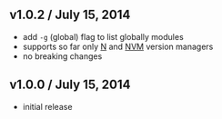 ## v1.0.2 / July 15, 2014
- add `-g` (global) flag to list globally modules
- supports so far only [N][n-url] and [NVM][nvm-url] version managers
- no breaking changes

## v1.0.0 / July 15, 2014
- initial release


[mocha-url]: https://github.com/visionmedia/mocha

[contrib-url]: https://github.com/tunnckoCore/npmls/graphs/contributors
[npmjs-url]: http://npm.im/npmls
[npmjs-shields]: http://img.shields.io/npm/v/npmls.svg
[npmjs-install]: https://nodei.co/npm/npmls.svg?mini=true

[license-url]: https://github.com/tunnckoCore/npmls/blob/master/license.md
[license-img]: http://img.shields.io/badge/license-MIT-blue.svg

[travis-url]: https://travis-ci.org/tunnckoCore/npmls
[travis-img]: https://travis-ci.org/tunnckoCore/npmls.svg?branch=master

[depstat-url]: https://david-dm.org/tunnckoCore/npmls
[depstat-img]: https://david-dm.org/tunnckoCore/npmls.svg

[author-gittip-img]: http://img.shields.io/gittip/tunnckoCore.svg
[author-gittip]: https://www.gittip.com/tunnckoCore
[author-github]: https://github.com/tunnckoCore
[author-twitter]: https://twitter.com/tunnckoCore
[author-website]: http://www.whistle-bg.tk
[author-npmjs]: https://npmjs.org/~tunnckocore

[ferver-img]: http://img.shields.io/badge/using-ferver-585858.svg
[ferver-url]: https://github.com/jonathanong/ferver

[n-url]: https://github.com/visionmedia/n
[nvm-url]: https://github.com/creationix/nvm
